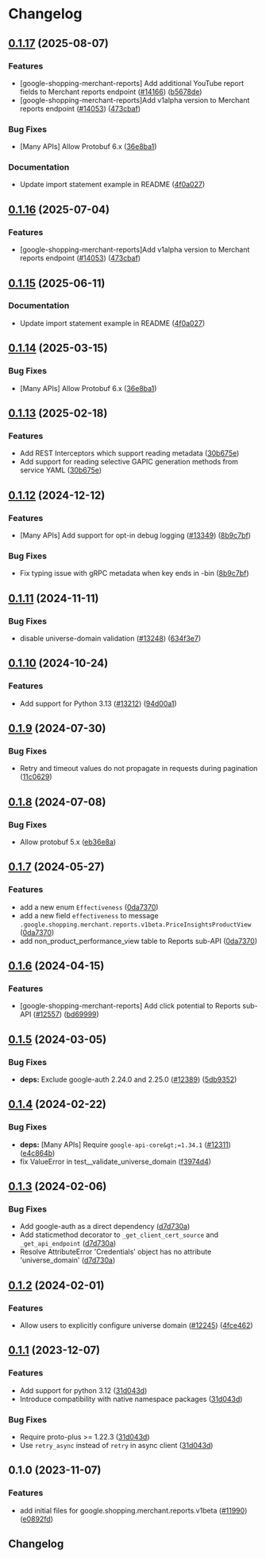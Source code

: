 # Changelog

## [0.1.17](https://github.com/chingor13/google-cloud-python/compare/google-shopping-merchant-reports-v0.1.16...google-shopping-merchant-reports-v0.1.17) (2025-08-07)


### Features

* [google-shopping-merchant-reports] Add additional YouTube report fields to Merchant reports endpoint ([#14166](https://github.com/chingor13/google-cloud-python/issues/14166)) ([b5678de](https://github.com/chingor13/google-cloud-python/commit/b5678de0d3f2306361f5e758fb1722582a6634b5))
* [google-shopping-merchant-reports]Add v1alpha version to Merchant reports endpoint ([#14053](https://github.com/chingor13/google-cloud-python/issues/14053)) ([473cbaf](https://github.com/chingor13/google-cloud-python/commit/473cbaf8ee1a2c40c3de7f8f60bc6cdd14449267))


### Bug Fixes

* [Many APIs] Allow Protobuf 6.x ([36e8ba1](https://github.com/chingor13/google-cloud-python/commit/36e8ba12eac92dd221ac3ddf1061da3845135791))


### Documentation

* Update import statement example in README ([4f0a027](https://github.com/chingor13/google-cloud-python/commit/4f0a0270b494d47e80373b87e7668283dbbceec7))

## [0.1.16](https://github.com/googleapis/google-cloud-python/compare/google-shopping-merchant-reports-v0.1.15...google-shopping-merchant-reports-v0.1.16) (2025-07-04)


### Features

* [google-shopping-merchant-reports]Add v1alpha version to Merchant reports endpoint ([#14053](https://github.com/googleapis/google-cloud-python/issues/14053)) ([473cbaf](https://github.com/googleapis/google-cloud-python/commit/473cbaf8ee1a2c40c3de7f8f60bc6cdd14449267))

## [0.1.15](https://github.com/googleapis/google-cloud-python/compare/google-shopping-merchant-reports-v0.1.14...google-shopping-merchant-reports-v0.1.15) (2025-06-11)


### Documentation

* Update import statement example in README ([4f0a027](https://github.com/googleapis/google-cloud-python/commit/4f0a0270b494d47e80373b87e7668283dbbceec7))

## [0.1.14](https://github.com/googleapis/google-cloud-python/compare/google-shopping-merchant-reports-v0.1.13...google-shopping-merchant-reports-v0.1.14) (2025-03-15)


### Bug Fixes

* [Many APIs] Allow Protobuf 6.x ([36e8ba1](https://github.com/googleapis/google-cloud-python/commit/36e8ba12eac92dd221ac3ddf1061da3845135791))

## [0.1.13](https://github.com/googleapis/google-cloud-python/compare/google-shopping-merchant-reports-v0.1.12...google-shopping-merchant-reports-v0.1.13) (2025-02-18)


### Features

* Add REST Interceptors which support reading metadata ([30b675e](https://github.com/googleapis/google-cloud-python/commit/30b675e7e9eaee87f9e7bdf4dc910b01f6a3044f))
* Add support for reading selective GAPIC generation methods from service YAML ([30b675e](https://github.com/googleapis/google-cloud-python/commit/30b675e7e9eaee87f9e7bdf4dc910b01f6a3044f))

## [0.1.12](https://github.com/googleapis/google-cloud-python/compare/google-shopping-merchant-reports-v0.1.11...google-shopping-merchant-reports-v0.1.12) (2024-12-12)


### Features

* [Many APIs] Add support for opt-in debug logging ([#13349](https://github.com/googleapis/google-cloud-python/issues/13349)) ([8b9c7bf](https://github.com/googleapis/google-cloud-python/commit/8b9c7bf3bb1c4f0beabd71a45c469fcedb19a2c8))


### Bug Fixes

* Fix typing issue with gRPC metadata when key ends in -bin ([8b9c7bf](https://github.com/googleapis/google-cloud-python/commit/8b9c7bf3bb1c4f0beabd71a45c469fcedb19a2c8))

## [0.1.11](https://github.com/googleapis/google-cloud-python/compare/google-shopping-merchant-reports-v0.1.10...google-shopping-merchant-reports-v0.1.11) (2024-11-11)


### Bug Fixes

* disable universe-domain validation ([#13248](https://github.com/googleapis/google-cloud-python/issues/13248)) ([634f3e7](https://github.com/googleapis/google-cloud-python/commit/634f3e740926506654efa82a4f7a8d5f7e3cf6ba))

## [0.1.10](https://github.com/googleapis/google-cloud-python/compare/google-shopping-merchant-reports-v0.1.9...google-shopping-merchant-reports-v0.1.10) (2024-10-24)


### Features

* Add support for Python 3.13 ([#13212](https://github.com/googleapis/google-cloud-python/issues/13212)) ([94d00a1](https://github.com/googleapis/google-cloud-python/commit/94d00a126aa436513d23b25993b7fdc106809441))

## [0.1.9](https://github.com/googleapis/google-cloud-python/compare/google-shopping-merchant-reports-v0.1.8...google-shopping-merchant-reports-v0.1.9) (2024-07-30)


### Bug Fixes

* Retry and timeout values do not propagate in requests during pagination ([11c0629](https://github.com/googleapis/google-cloud-python/commit/11c06293cef3391f5fb433d5de26c066943082d0))

## [0.1.8](https://github.com/googleapis/google-cloud-python/compare/google-shopping-merchant-reports-v0.1.7...google-shopping-merchant-reports-v0.1.8) (2024-07-08)


### Bug Fixes

* Allow protobuf 5.x ([eb36e8a](https://github.com/googleapis/google-cloud-python/commit/eb36e8a5e779717977132f605aa2ebc3cad78517))

## [0.1.7](https://github.com/googleapis/google-cloud-python/compare/google-shopping-merchant-reports-v0.1.6...google-shopping-merchant-reports-v0.1.7) (2024-05-27)


### Features

* add a new enum `Effectiveness` ([0da7370](https://github.com/googleapis/google-cloud-python/commit/0da7370d5d21557bb0c04b8c9b1c46c9a583ad1d))
* add a new field `effectiveness` to message `.google.shopping.merchant.reports.v1beta.PriceInsightsProductView` ([0da7370](https://github.com/googleapis/google-cloud-python/commit/0da7370d5d21557bb0c04b8c9b1c46c9a583ad1d))
* add non_product_performance_view table to Reports sub-API ([0da7370](https://github.com/googleapis/google-cloud-python/commit/0da7370d5d21557bb0c04b8c9b1c46c9a583ad1d))

## [0.1.6](https://github.com/googleapis/google-cloud-python/compare/google-shopping-merchant-reports-v0.1.5...google-shopping-merchant-reports-v0.1.6) (2024-04-15)


### Features

* [google-shopping-merchant-reports] Add click potential to Reports sub-API ([#12557](https://github.com/googleapis/google-cloud-python/issues/12557)) ([bd69999](https://github.com/googleapis/google-cloud-python/commit/bd69999f52d31437719c660fa2b0b389b0dfc23f))

## [0.1.5](https://github.com/googleapis/google-cloud-python/compare/google-shopping-merchant-reports-v0.1.4...google-shopping-merchant-reports-v0.1.5) (2024-03-05)


### Bug Fixes

* **deps:** Exclude google-auth 2.24.0 and 2.25.0 ([#12389](https://github.com/googleapis/google-cloud-python/issues/12389)) ([5db9352](https://github.com/googleapis/google-cloud-python/commit/5db93528a1ad20825d4d12dcf5fdf9624879f2ce))

## [0.1.4](https://github.com/googleapis/google-cloud-python/compare/google-shopping-merchant-reports-v0.1.3...google-shopping-merchant-reports-v0.1.4) (2024-02-22)


### Bug Fixes

* **deps:** [Many APIs] Require `google-api-core&gt;=1.34.1` ([#12311](https://github.com/googleapis/google-cloud-python/issues/12311)) ([e4c864b](https://github.com/googleapis/google-cloud-python/commit/e4c864b3e67c7f7f33dfb0d2107fa138492ad338))
* fix ValueError in test__validate_universe_domain ([f3974d4](https://github.com/googleapis/google-cloud-python/commit/f3974d46a9ba9f549e31251ebc2daeb6b9b4745a))

## [0.1.3](https://github.com/googleapis/google-cloud-python/compare/google-shopping-merchant-reports-v0.1.2...google-shopping-merchant-reports-v0.1.3) (2024-02-06)


### Bug Fixes

* Add google-auth as a direct dependency ([d7d730a](https://github.com/googleapis/google-cloud-python/commit/d7d730acd3b1da86b996fa18c81272f1c9a00406))
* Add staticmethod decorator to `_get_client_cert_source` and `_get_api_endpoint` ([d7d730a](https://github.com/googleapis/google-cloud-python/commit/d7d730acd3b1da86b996fa18c81272f1c9a00406))
* Resolve AttributeError 'Credentials' object has no attribute 'universe_domain' ([d7d730a](https://github.com/googleapis/google-cloud-python/commit/d7d730acd3b1da86b996fa18c81272f1c9a00406))

## [0.1.2](https://github.com/googleapis/google-cloud-python/compare/google-shopping-merchant-reports-v0.1.1...google-shopping-merchant-reports-v0.1.2) (2024-02-01)


### Features

* Allow users to explicitly configure universe domain ([#12245](https://github.com/googleapis/google-cloud-python/issues/12245)) ([4fce462](https://github.com/googleapis/google-cloud-python/commit/4fce46283482bc303fd9bf8b25c3e74b2e619d6c))

## [0.1.1](https://github.com/googleapis/google-cloud-python/compare/google-shopping-merchant-reports-v0.1.0...google-shopping-merchant-reports-v0.1.1) (2023-12-07)


### Features

* Add support for python 3.12 ([31d043d](https://github.com/googleapis/google-cloud-python/commit/31d043de5a0b8bd329e8d5a36e7811d5ea7bd7a1))
* Introduce compatibility with native namespace packages ([31d043d](https://github.com/googleapis/google-cloud-python/commit/31d043de5a0b8bd329e8d5a36e7811d5ea7bd7a1))


### Bug Fixes

* Require proto-plus &gt;= 1.22.3 ([31d043d](https://github.com/googleapis/google-cloud-python/commit/31d043de5a0b8bd329e8d5a36e7811d5ea7bd7a1))
* Use `retry_async` instead of `retry` in async client ([31d043d](https://github.com/googleapis/google-cloud-python/commit/31d043de5a0b8bd329e8d5a36e7811d5ea7bd7a1))

## 0.1.0 (2023-11-07)


### Features

* add initial files for google.shopping.merchant.reports.v1beta ([#11990](https://github.com/googleapis/google-cloud-python/issues/11990)) ([e0892fd](https://github.com/googleapis/google-cloud-python/commit/e0892fdc069b6c2a5b5c94a23f27482a63622fde))

## Changelog
